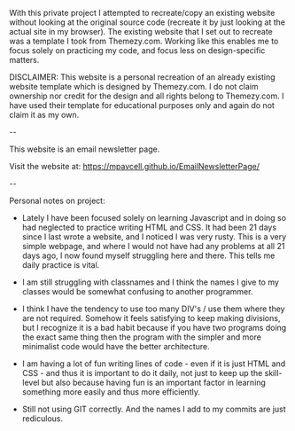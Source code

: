 With this private project I attempted to recreate/copy an existing website without looking at the original source code (recreate it by just looking at the actual site in my browser). The existing website that I set out to recreate was a template I took from Themezy.com. Working like this enables me to focus solely on practicing my code, and focus less on design-specific matters.

DISCLAIMER: This website is a personal recreation of an already existing website template which is designed by Themezy.com. I do not claim ownership nor credit for the design and all rights belong to Themezy.com. I have used their template for educational purposes only and again do not claim it as my own.

--

This website is an email newsletter page.

Visit the website at: https://mpavcell.github.io/EmailNewsletterPage/

--

Personal notes on project:

- Lately I have been focused solely on learning Javascript and in doing so had neglected to practice writing HTML and CSS. It had been 21 days since I last wrote a website, and I noticed I was very rusty. This is a very simple webpage, and where I would not have had any problems at all 21 days ago, I now found myself struggling here and there. This tells me daily practice is vital.

- I am still struggling with classnames and I think the names I give to my classes would be somewhat confusing to another programmer.

- I think I have the tendency to use too many DIV's / use them where they are not required. Somehow it feels satisfying to keep making divisions, but I recognize it is a bad habit because if you have two programs doing the exact same thing then the program with the simpler and more minimalist code would have the better architecture.

- I am having a lot of fun writing lines of code - even if it is just HTML and CSS - and thus it is important to do it daily, not just to keep up the skill-level but also because having fun is an important factor in learning something more easily and thus more efficiently.

- Still not using GIT correctly. And the names I add to my commits are just rediculous.
